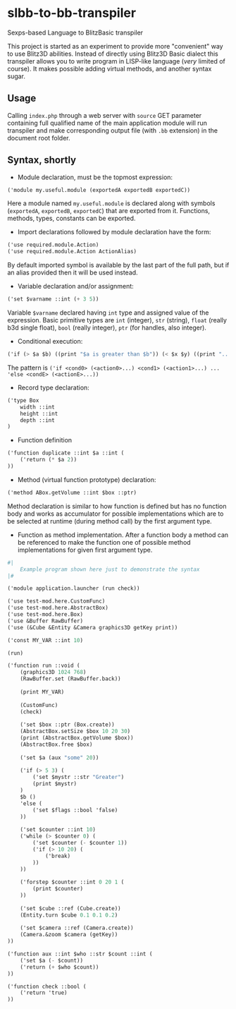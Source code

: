 # slbb-to-bb-transpiler
Sexps-based Language to BlitzBasic transpiler

This project is started as an experiment to provide more "convenient" way to use Blitz3D abilities.
Instead of directly using Blitz3D Basic dialect this transpiler allows you to write program in LISP-like language (*very* limited of course). It makes possible adding virtual methods, and another syntax sugar.

## Usage
Calling `index.php` through a web server with `source` GET parameter containing full qualified name of the main application module will run transpiler and make corresponding output file (with `.bb` extension) in the document root folder.

## Syntax, shortly
- Module declaration, must be the topmost expression:
```scheme
('module my.useful.module (exportedA exportedB exportedC))
```
Here a module named `my.useful.module` is declared along with symbols (`exportedA`, `exportedB`, `exportedC`) that are exported from it. Functions, methods, types, constants can be exported.

- Import declarations followed by module declaration have the form:
```scheme
('use required.module.Action)
('use required.module.Action ActionAlias)
```
By default imported symbol is available by the last part of the full path,
but if an alias provided then it will be used instead.

- Variable declaration and/or assignment:
```scheme
('set $varname ::int (+ 3 5))
```
Variable `$varname` declared having `int` type and assigned value of the expression.
Basic primitive types are `int` (integer), `str` (string), `float` (really b3d single float), `bool` (really integer),
`ptr` (for handles, also integer).

- Conditional execution:
```scheme
('if (> $a $b) ((print "$a is greater than $b")) (< $x $y) ((print "...")) 'else (#|...|#))
```
The pattern is `('if <cond0> (<action0>...) <cond1> (<action1>...) ... 'else <condE> (<actionE>...))`

- Record type declaration:
```scheme
('type Box 
	width ::int
	height ::int
	depth ::int
)
```

- Function definition
```scheme
('function duplicate ::int $a ::int (
	('return (* $a 2))
))
```

- Method (virtual function prototype) declaration:
```scheme
('method ABox.getVolume ::int $box ::ptr)
```
Method declaration is similar to how function is defined but has no function body and works as accumulator for possible implementations which are to be selected at runtime (during method call) by the first argument type.

- Function as method implementation.
After a function body a method can be referenced to make the function one of possible method implementations for given first argument type.

```scheme
#|
	Example program shown here just to demonstrate the syntax
|#

('module application.launcher (run check))

('use test-mod.here.CustomFunc)
('use test-mod.here.AbstractBox)
('use test-mod.here.Box)
('use &Buffer RawBuffer)
('use (&Cube &Entity &Camera graphics3D getKey print))

('const MY_VAR ::int 10)

(run)

('function run ::void (
	(graphics3D 1024 768)
	(RawBuffer.set (RawBuffer.back))
	
	(print MY_VAR)
	
	(CustomFunc)
	(check)
	
	('set $box ::ptr (Box.create))
	(AbstractBox.setSize $box 10 20 30)
	(print (AbstractBox.getVolume $box))
	(AbstractBox.free $box)
	
	('set $a (aux "some" 20))
	
	('if (> 5 3) (
		('set $mystr ::str "Greater")
		(print $mystr)
	) 
	$b () 
	'else (
		('set $flags ::bool 'false)
	))
	
	('set $counter ::int 10)
	('while (> $counter 0) (
		('set $counter (- $counter 1))
		('if (> 10 20) (
			('break)
		))
	))
	
	('forstep $counter ::int 0 20 1 (
		(print $counter)
	))
	
	('set $cube ::ref (Cube.create))
	(Entity.turn $cube 0.1 0.1 0.2)
	
	('set $camera ::ref (Camera.create))
	(Camera.&zoom $camera (getKey))
))

('function aux ::int $who ::str $count ::int (
	('set $a (- $count))
	('return (+ $who $count))
))

('function check ::bool (
	('return 'true)
))

```

